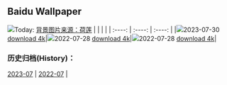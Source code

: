 ## Baidu Wallpaper
![](https://img6.bdstatic.com/img/image/public/helian.jpg)Today: [背景图片来源：荷莲](https://img6.bdstatic.com/img/image/public/helian.jpg)
|      |      |      |
| :----: | :----: | :----: |
|![](https://img6.bdstatic.com/img/image/public/helian.jpg)2023-07-30 [download 4k](https://img6.bdstatic.com/img/image/public/helian.jpg)|![](https://img6.bdstatic.com/img/image/pcindex/sunjunpchuazhoutu.JPG)2022-07-28 [download 4k](https://img6.bdstatic.com/img/image/pcindex/sunjunpchuazhoutu.JPG)|![](https://img6.bdstatic.com/img/image/public/helian.jpg)2022-07-28 [download 4k](https://img6.bdstatic.com/img/image/public/helian.jpg)|

### 历史归档(History)：
[2023-07](https://github.com/onethingstudio/baidu-wallpaper/tree/main/picture/2023-07/) | [2022-07](https://github.com/onethingstudio/baidu-wallpaper/tree/main/picture/2022-07/) | 